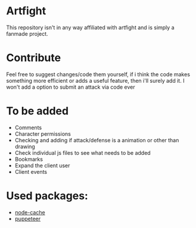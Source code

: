 # Artfight
This repository isn't in any way affiliated with artfight and is simply a fanmade project.
# Contribute
Feel free to suggest changes/code them yourself, if i think the code makes something more efficient or adds a useful feature, then i'll surely add it.
I won't add a option to submit an attack via code ever
# To be added
- Comments
- Character permissions
- Checking and adding if attack/defense is a animation or other than drawing
- Check individual js files to see what needs to be added
- Bookmarks
- Expand the client user
- Client events
# Used packages:
- [node-cache](https://www.npmjs.com/package/node-cache)
- [puppeteer](https://www.npmjs.com/package/puppeteer)